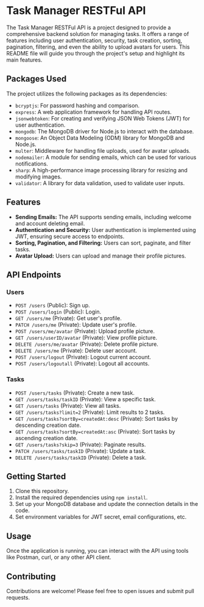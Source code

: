 # Task Manager RESTFul API

The Task Manager RESTFul API is a project designed to provide a comprehensive backend solution for managing tasks. It offers a range of features including user authentication, security, task creation, sorting, pagination, filtering, and even the ability to upload avatars for users. This README file will guide you through the project's setup and highlight its main features.

## Packages Used
The project utilizes the following packages as its dependencies:

- `bcryptjs`: For password hashing and comparison.
- `express`: A web application framework for handling API routes.
- `jsonwebtoken`: For creating and verifying JSON Web Tokens (JWT) for user authentication.
- `mongodb`: The MongoDB driver for Node.js to interact with the database.
- `mongoose`: An Object Data Modeling (ODM) library for MongoDB and Node.js.
- `multer`: Middleware for handling file uploads, used for avatar uploads.
- `nodemailer`: A module for sending emails, which can be used for various notifications.
- `sharp`: A high-performance image processing library for resizing and modifying images.
- `validator`: A library for data validation, used to validate user inputs.

## Features

- **Sending Emails:** The API supports sending emails, including welcome and account deleting email.
- **Authentication and Security:** User authentication is implemented using JWT, ensuring secure access to endpoints.
- **Sorting, Pagination, and Filtering:** Users can sort, paginate, and filter tasks.
- **Avatar Upload:** Users can upload and manage their profile pictures.

## API Endpoints

### Users

- `POST /users` (Public): Sign up.
- `POST /users/login` (Public): Login.
- `GET /users/me` (Private): Get user's profile.
- `PATCH /users/me` (Private): Update user's profile.
- `POST /users/me/avatar` (Private): Upload profile picture.
- `GET /users/userID/avatar` (Private): View profile picture.
- `DELETE /users/me/avatar` (Private): Delete profile picture.
- `DELETE /users/me` (Private): Delete user account.
- `POST /users/logout` (Private): Logout current account.
- `POST /users/logoutall` (Private): Logout all accounts.

### Tasks

- `POST /users/tasks` (Private): Create a new task.
- `GET /users/tasks/taskID` (Private): View a specific task.
- `GET /users/tasks` (Private): View all tasks.
- `GET /users/tasks?limit=2` (Private): Limit results to 2 tasks.
- `GET /users/tasks?sortBy=createdAt:desc` (Private): Sort tasks by descending creation date.
- `GET /users/tasks?sortBy=createdAt:asc` (Private): Sort tasks by ascending creation date.
- `GET /users/tasks?skip=3` (Private): Paginate results.
- `PATCH /users/tasks/taskID` (Private): Update a task.
- `DELETE /users/tasks/taskID` (Private): Delete a task.

## Getting Started

1. Clone this repository.
2. Install the required dependencies using `npm install`.
3. Set up your MongoDB database and update the connection details in the code.
4. Set environment variables for JWT secret, email configurations, etc.

## Usage

Once the application is running, you can interact with the API using tools like Postman, curl, or any other API client.

## Contributing

Contributions are welcome! Please feel free to open issues and submit pull requests.

